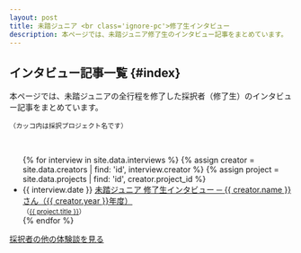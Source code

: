 ```yaml
---
layout: post
title: 未踏ジュニア <br class='ignore-pc'>修了生インタビュー
description: 本ページでは、未踏ジュニア修了生のインタビュー記事をまとめています。
---
```



## [<i class="fa-light fa-microphone-stand"></i>](#index)  インタビュー記事一覧 {#index}

本ページでは、未踏ジュニアの全行程を修了した採択者（修了生）のインタビュー記事をまとめています。

<small>（カッコ内は採択プロジェクト名です）</small>

<br>

<ul class="list-none media-list">
  {% for interview in site.data.interviews %}
  {% assign creator = site.data.creators | find: 'id', interview.creator  %}
  {% assign project = site.data.projects | find: 'id', creator.project_id %}
  <li>
    <span class="media-pc-date pc-inline-b">{{ interview.date }}</span>
    <a href="/interviews/{{ creator.id }}">
      未踏ジュニア 修了生インタビュー
      ─
      {{ creator.name }}さん（{{ creator.year }}年度）
      <!--<span class="ph-inline-b">- {{ interview.date }}</span>-->
    </a>
    <br>
    <small>（<a href='/projects/{{ project.year }}/{{ project.id }}'>{{ project.title }}</a>）</small>
  </li>
  {% endfor %}
</ul>

<a href="/applications/#story" class="button">採択者の他の体験談を見る</a>
